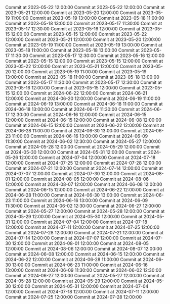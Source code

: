 Commit at 2023-05-22 12:00:00
Commit at 2023-05-22 12:00:00
Commit at 2023-05-21 12:00:00
Commit at 2023-05-20 12:00:00
Commit at 2023-05-19 11:00:00
Commit at 2023-05-19 13:00:00
Commit at 2023-05-18 11:00:00
Commit at 2023-05-18 13:00:00
Commit at 2023-05-17 11:30:00
Commit at 2023-05-17 12:30:00
Commit at 2023-05-16 12:00:00
Commit at 2023-05-15 12:00:00
Commit at 2023-05-15 12:00:00
Commit at 2023-05-22 12:00:00
Commit at 2023-05-21 12:00:00
Commit at 2023-05-20 12:00:00
Commit at 2023-05-19 11:00:00
Commit at 2023-05-19 13:00:00
Commit at 2023-05-18 11:00:00
Commit at 2023-05-18 13:00:00
Commit at 2023-05-17 11:30:00
Commit at 2023-05-17 12:30:00
Commit at 2023-05-16 12:00:00
Commit at 2023-05-15 12:00:00
Commit at 2023-05-15 12:00:00
Commit at 2023-05-22 12:00:00
Commit at 2023-05-21 12:00:00
Commit at 2023-05-20 12:00:00
Commit at 2023-05-19 11:00:00
Commit at 2023-05-19 13:00:00
Commit at 2023-05-18 11:00:00
Commit at 2023-05-18 13:00:00
Commit at 2023-05-17 11:30:00
Commit at 2023-05-17 12:30:00
Commit at 2023-05-16 12:00:00
Commit at 2023-05-15 12:00:00
Commit at 2023-05-15 12:00:00
Commit at 2024-06-22 12:00:00
Commit at 2024-06-21 12:00:00
Commit at 2024-06-20 12:00:00
Commit at 2024-06-19 11:00:00
Commit at 2024-06-19 13:00:00
Commit at 2024-06-18 11:00:00
Commit at 2024-06-18 13:00:00
Commit at 2024-06-17 11:30:00
Commit at 2024-06-17 12:30:00
Commit at 2024-06-16 12:00:00
Commit at 2024-06-15 12:00:00
Commit at 2024-06-15 12:00:00
Commit at 2024-06-08 12:00:00
Commit at 2024-06-15 12:00:00
Commit at 2024-06-22 12:00:00
Commit at 2024-06-28 11:00:00
Commit at 2024-06-30 13:00:00
Commit at 2024-06-23 11:00:00
Commit at 2024-06-16 13:00:00
Commit at 2024-06-09 11:30:00
Commit at 2024-06-02 12:30:00
Commit at 2024-05-27 12:00:00
Commit at 2024-05-28 12:00:00
Commit at 2024-05-29 12:00:00
Commit at 2024-05-30 12:00:00
Commit at 2024-05-31 12:00:00
Commit at 2024-05-26 12:00:00
Commit at 2024-07-04 12:00:00
Commit at 2024-07-18 12:00:00
Commit at 2024-07-25 12:00:00
Commit at 2024-07-28 12:00:00
Commit at 2024-07-21 12:00:00
Commit at 2024-07-14 12:00:00
Commit at 2024-07-07 12:00:00
Commit at 2024-07-30 12:00:00
Commit at 2024-08-01 12:00:00
Commit at 2024-08-05 12:00:00
Commit at 2024-08-06 12:00:00
Commit at 2024-08-07 12:00:00
Commit at 2024-06-08 12:00:00
Commit at 2024-06-15 12:00:00
Commit at 2024-06-22 12:00:00
Commit at 2024-06-28 11:00:00
Commit at 2024-06-30 13:00:00
Commit at 2024-06-23 11:00:00
Commit at 2024-06-16 13:00:00
Commit at 2024-06-09 11:30:00
Commit at 2024-06-02 12:30:00
Commit at 2024-06-27 12:00:00
Commit at 2024-05-27 12:00:00
Commit at 2024-05-28 12:00:00
Commit at 2024-05-29 12:00:00
Commit at 2024-05-30 12:00:00
Commit at 2024-05-31 12:00:00
Commit at 2024-07-04 12:00:00
Commit at 2024-07-18 12:00:00
Commit at 2024-07-11 12:00:00
Commit at 2024-07-25 12:00:00
Commit at 2024-07-28 12:00:00
Commit at 2024-07-21 12:00:00
Commit at 2024-07-14 12:00:00
Commit at 2024-07-07 12:00:00
Commit at 2024-07-30 12:00:00
Commit at 2024-08-01 12:00:00
Commit at 2024-08-05 12:00:00
Commit at 2024-08-06 12:00:00
Commit at 2024-08-07 12:00:00
Commit at 2024-06-08 12:00:00
Commit at 2024-06-15 12:00:00
Commit at 2024-06-22 12:00:00
Commit at 2024-06-28 11:00:00
Commit at 2024-06-30 13:00:00
Commit at 2024-06-23 11:00:00
Commit at 2024-06-16 13:00:00
Commit at 2024-06-09 11:30:00
Commit at 2024-06-02 12:30:00
Commit at 2024-06-27 12:00:00
Commit at 2024-05-27 12:00:00
Commit at 2024-05-28 12:00:00
Commit at 2024-05-29 12:00:00
Commit at 2024-05-30 12:00:00
Commit at 2024-05-31 12:00:00
Commit at 2024-07-04 12:00:00
Commit at 2024-07-18 12:00:00
Commit at 2024-07-11 12:00:00
Commit at 2024-07-25 12:00:00
Commit at 2024-07-28 12:00:00
